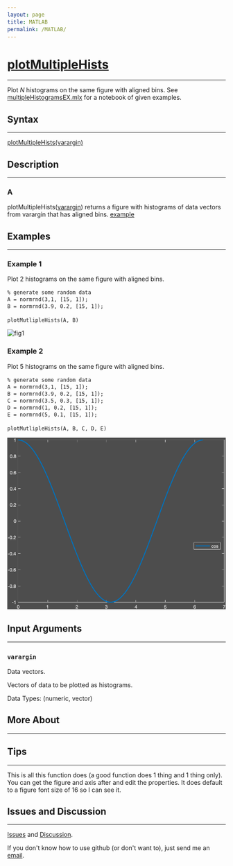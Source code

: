 ```yaml
---
layout: page
title: MATLAB
permalink: /MATLAB/
---
```


# [plotMultipleHists](https://github.com/tulimid1/plotMultipleHists-matlab/blob/main/plotMutlipleHists.m) 
---

Plot *N* histograms on the same figure with aligned bins. See [multipleHistogramsEX.mlx](https://github.com/tulimid1/plotMultipleHists-matlab/blob/main/multipleHistogramsEX.mlx) for a notebook of given examples. 

## Syntax
---
[plotMultipleHists(varargin)](#a)

## Description
---
### A
plotMultipleHists([varargin](#varargin)) returns a figure with histograms of data vectors from varargin that has aligned bins. [example](#example-1)

## Examples 
---
### Example 1
Plot 2 histograms on the same figure with aligned bins. 

    % generate some random data 
    A = normrnd(3,1, [15, 1]);
    B = normrnd(3.9, 0.2, [15, 1]);
    
    plotMutlipleHists(A, B)
    
![fig1](/assests/ex1.png)
    
### Example 2
Plot 5 histograms on the same figure with aligned bins. 

    % generate some random data 
    A = normrnd(3,1, [15, 1]);
    B = normrnd(3.9, 0.2, [15, 1]);
    C = normrnd(3.5, 0.3, [15, 1]);
    D = normrnd(1, 0.2, [15, 1]);
    E = normrnd(5, 0.1, [15, 1]);
    
    plotMutlipleHists(A, B, C, D, E)
    
![fig2](/assets/ex2.png)

## Input Arguments
---
### ```varargin```
Data vectors. 

Vectors of data to be plotted as histograms. 

Data Types: (numeric, vector)

## More About 
---


## Tips 
---

This is all this function does (a good function does 1 thing and 1 thing only). You can get the figure and axis after and edit the properties. It does default to a figure font size of 16 so I can see it. 

## Issues and Discussion
---

[Issues](https://github.com/tulimid1/plotMultipleHists-matlab/issues) and [Discussion](https://github.com/tulimid1/plotMultipleHists-matlab/discussions).

If you don't know how to use github (or don't want to), just send me an [email](mailto:tulimid@udel.edu). 
